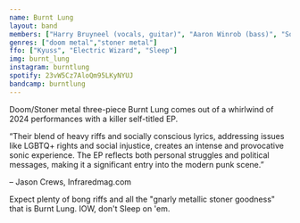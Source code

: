 ```yaml
---
name: Burnt Lung
layout: band
members: ["Harry Bruyneel (vocals, guitar)", "Aaron Winrob (bass)", "Solomon Kauffman (drums)"]
genres: ["doom metal","stoner metal"]
ffo: ["Kyuss", "Electric Wizard", "Sleep"]
img: burnt_lung
instagram: burntlung
spotify: 23vW5Cz7AloQm95LKyNYUJ
bandcamp: burntlung
---
```


Doom/Stoner metal three-piece Burnt Lung comes out of a whirlwind of 2024 performances with a killer self-titled EP. 

“Their blend of heavy riffs and socially conscious lyrics, addressing issues like LGBTQ+ rights and social injustice, creates an intense and provocative sonic experience. The EP reflects both personal struggles and political messages, making it a significant entry into the modern punk scene.” 

– Jason Crews, Infraredmag.com 

Expect plenty of bong riffs and all the "gnarly metallic stoner goodness" that is Burnt Lung. IOW, don't Sleep on 'em.